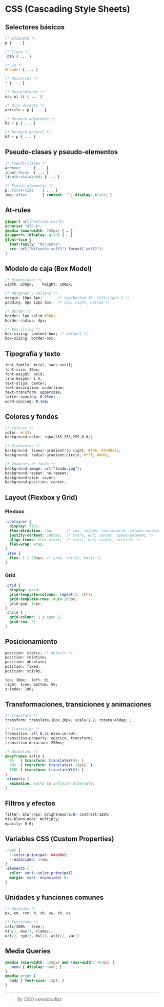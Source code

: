 # CSS (Cascading Style Sheets)

## Selectores básicos

```css
/* Etiqueta */
p { ... }

/* Clase */
.btn { ... }

/* ID */
#header { ... }

/* Universal */
* { ... }

/* Descendiente */
nav ul li { ... }

/* Hijo directo */
article > p { ... }

/* Hermano adyacente */
h2 + p { ... }

/* Hermano general */
h2 ~ p { ... }
```

## Pseudo‑clases y pseudo‑elementos

```css
/* Pseudo‑clases */
a:hover      { ... }
input:focus  { ... }
li:nth-child(odd) { ... }

/* Pseudo‑elementos */
p::first-line    { ... }
img::after       { content: ""; display: block; }
```

## At‑rules

```css
@import url("estilos.css");
@charset "UTF-8";
@media (max-width: 768px) { … }
@supports (display: grid) { … }
@font-face {
  font-family: "MiFuente";
  src: url("MiFuente.woff2") format("woff2");
}
```

## Modelo de caja (Box Model)

```css
/* Dimensiones */
width: 200px;    height: 100px;

/* Márgenes y relleno */
margin: 10px 5px;       /* top/bottom 10, left/right 5 */
padding: 8px 12px 8px;  /* top, right, bottom */

/* Border */
border: 1px solid #000;
border-radius: 4px;

/* Box-sizing */
box-sizing: content-box; /* default */
box-sizing: border-box;
```

## Tipografía y texto

```css
font-family: Arial, sans-serif;
font-size: 16px;
font-weight: bold;
line-height: 1.5;
text-align: center;
text-decoration: underline;
text-transform: uppercase;
letter-spacing: 0.05em;
word-spacing: 0.1em;
```

## Colores y fondos

```css
/* Colores */
color: #333;
background-color: rgba(255,255,255,0.8);

/* Gradientes */
background: linear-gradient(to right, #f06, #4a90e2);
background: radial-gradient(circle, #fff, #000);

/* Imágenes de fondo */
background-image: url("fondo.jpg");
background-repeat: no-repeat;
background-size: cover;
background-position: center;
```

## Layout (Flexbox y Grid)

### Flexbox

```css
.container {
  display: flex;
  flex-direction: row;      /* row, column, row-reverse, column-reverse */
  justify-content: center;  /* start, end, center, space-between… */
  align-items: flex-start;  /* start, end, center, stretch… */
  flex-wrap: wrap;
}
.item {
  flex: 1 1 200px; /* grow, shrink, basis */
}
```

### Grid

```css
.grid {
  display: grid;
  grid-template-columns: repeat(3, 1fr);
  grid-template-rows: auto 200px;
  grid-gap: 16px;
}
.child {
  grid-column: 1 / span 2;
  grid-row: 2;
}
```

## Posicionamiento

```css
position: static; /* default */
position: relative;
position: absolute;
position: fixed;
position: sticky;

top: 10px;  left: 0;
right: 1rem; bottom: 5%;
z-index: 100;
```

## Transformaciones, transiciones y animaciones

```css
/* Transform */
transform: translate(10px,20px) scale(1.2) rotate(45deg) ;

/* Transition */
transition: all 0.3s ease-in-out;
transition-property: opacity, transform;
transition-duration: 250ms;

/* Animation */
@keyframes salto {
  0%   { transform: translateY(0); }
  50%  { transform: translateY(-20px); }
  100% { transform: translateY(0); }
}
.elemento {
  animation: salto 1s infinite alternate;
}
```

## Filtros y efectos

```css
filter: blur(4px) brightness(0.8) contrast(120%);
mix-blend-mode: multiply; 
opacity: 0.6;
```

## Variables CSS (Custom Properties)

```css
:root {
  --color-principal: #4a90e2;
  --espaciado: 1rem;
}
.elemento {
  color: var(--color-principal);
  margin: var(--espaciado) 0;
}
```

## Unidades y funciones comunes

```css
/* Unidades */
px, em, rem, %, vh, vw, ch, ex

/* Funciones */
calc(100% - 2rem);
min(), max(), clamp();
url(), rgb(), hsl(), attr(), var()
```

## Media Queries

```css
@media (min-width: 320px) and (max-width: 767px) {
  .menu { display: none; }
}
@media print {
  body { font-size: 12pt; }
}
```

___________________

> By CISO oswaldo.diaz
